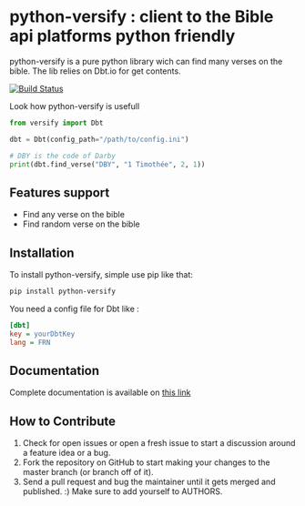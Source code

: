 python-versify : client to the Bible api platforms python friendly
==================================================================

python-versify is a pure python library wich can find many verses on the bible. The lib relies on Dbt.io for get contents.

[![Build Status](https://travis-ci.org/willinprogress/python-versify.svg?branch=master)](https://travis-ci.org/willinprogress/python-versify)

Look how python-versify is usefull

```python
from versify import Dbt

dbt = Dbt(config_path="/path/to/config.ini")

# DBY is the code of Darby
print(dbt.find_verse("DBY", "1 Timothée", 2, 1))

```
Features support
----------------

- Find any verse on the bible
- Find random verse on the bible

Installation
------------

To install python-versify, simple use pip like that:

```bash
pip install python-versify
```

You need a config file for Dbt like : 

```ini
[dbt]
key = yourDbtKey
lang = FRN
```



Documentation
-------------

Complete documentation is available on [this link](https://python-versify.readthedocs.io/en/latest/index.html)

How to Contribute
-----------------

1. Check for open issues or open a fresh issue to start a discussion around a feature idea or a bug.
2. Fork the repository on GitHub to start making your changes to the master branch (or branch off of it).
3. Send a pull request and bug the maintainer until it gets merged and published. :) Make sure to add yourself to AUTHORS.
 